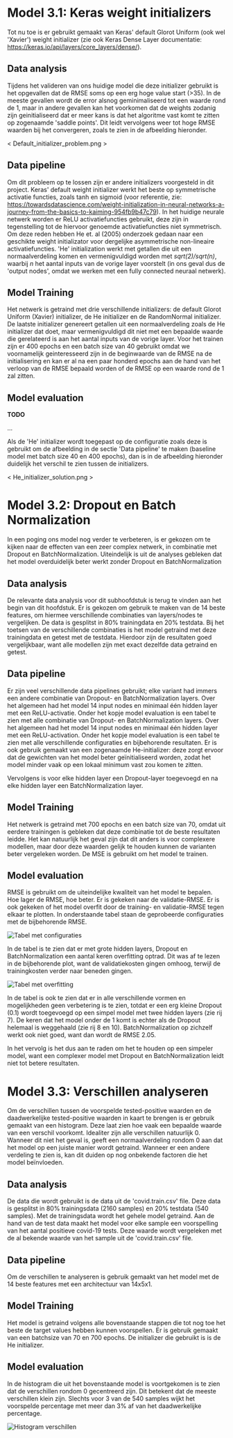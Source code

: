 # Model 3.1: Keras weight initializers
Tot nu toe is er gebruikt gemaakt van Keras' default Glorot Uniform (ook wel 'Xavier') weight initializer (zie ook Keras Dense Layer documentatie: https://keras.io/api/layers/core_layers/dense/).

## Data analysis
Tijdens het valideren van ons huidige model die deze initializer gebruikt is het opgevallen dat de RMSE soms op een erg hoge value start (>35). In de meeste gevallen wordt de error alsnog geminimaliseerd tot een waarde rond de 1, maar in andere gevallen kan het voorkomen dat de weights zodanig zijn geinitialiseerd dat er meer kans is dat het algoritme vast komt te zitten op zogenaamde 'saddle points'. Dit leidt vervolgens weer tot hoge RMSE waarden bij het convergeren, zoals te zien in de afbeelding hieronder.

< Default_initializer_problem.png >

## Data pipeline
Om dit probleem op te lossen zijn er andere initializers voorgesteld in dit project. Keras' default weight initializer werkt het beste op symmetrische activatie functies, zoals tanh en sigmoid (voor referentie, zie: https://towardsdatascience.com/weight-initialization-in-neural-networks-a-journey-from-the-basics-to-kaiming-954fb9b47c79). In het huidige neurale netwerk worden er ReLU activatiefuncties gebruikt, deze zijn in tegenstelling tot de hiervoor genoemde activatiefuncties niet symmetrisch. Om deze reden hebben He et. al (2005) onderzoek gedaan naar een geschikte weight initializator voor dergelijke asymmetrische non-lineaire activatiefuncties. 'He' initialization werkt met getallen die uit een normaalverdeling komen en vermenigvuldigd worden met *sqrt(2)/sqrt(n)*, waarbij *n* het aantal inputs van de vorige layer voorstelt (in ons geval dus de 'output nodes', omdat we werken met een fully connected neuraal netwerk).

## Model Training
Het netwerk is getraind met drie verschillende initializers: de default Glorot Uniform (Xavier) initializer, de He initializer en de RandomNormal initializer. De laatste initializer genereert getallen uit een normaalverdeling zoals de He initializer dat doet, maar vermenigvuldigd dit niet met een bepaalde waarde die gerelateerd is aan het aantal inputs van de vorige layer. Voor het trainen zijn er 400 epochs en een batch size van 40 gebruikt omdat we voornamelijk geinteresseerd zijn in de beginwaarde van de RMSE na de initialisering en kan er al na een paar honderd epochs aan de hand van het verloop van de RMSE bepaald worden of de RMSE op een waarde rond de 1 zal zitten.


## Model evaluation
**TODO**

...

Als de 'He' initializer wordt toegepast op de configuratie zoals deze is gebruikt om de afbeelding in de sectie 'Data pipeline' te maken (baseline model met batch size 40 en 400 epochs), dan is in de afbeelding hieronder duidelijk het verschil te zien tussen de initializers.

< He_initializer_solution.png >


# Model 3.2: Dropout en Batch Normalization
In een poging ons model nog verder te verbeteren, is er gekozen om te kijken naar
de effecten van een zeer complex netwerk, in combinatie met Dropout en BatchNormalization.
Uiteindelijk is uit de analyses gebleken dat het model overduidelijk beter werkt zonder
Dropout en BatchNormalization

## Data analysis
De relevante data analysis voor dit subhoofdstuk is terug te vinden aan het begin
van dit hoofdstuk. Er is gekozen om gebruik te maken van de 14 beste features, om
hiermee verschillende combinaties van layers/nodes te vergelijken. De data is gesplitst
in 80% trainingdata en 20% testdata. Bij het toetsen van de verschillende combinaties
is het model getraind met deze trainingdata en getest met de testdata. Hierdoor zijn
de resultaten goed vergelijkbaar, want alle modellen zijn met exact dezelfde data
getraind en getest.

## Data pipeline
Er zijn veel verschillende data pipelines gebruikt; elke variant had immers een andere
combinatie van Dropout- en BatchNormalization layers.
Over het algemeen had het model 14 input nodes en minimaal één hidden layer met een
ReLU-activatie. Onder het kopje model evaluation is een tabel te zien met alle
combinatie van Dropout- en BatchNormalization layers.
Over het algemeen had het model 14 input nodes en minimaal één hidden layer met een
ReLU-activation. Onder het kopje model evaluation is een tabel te zien met alle
verschillende configuraties en bijbehorende resultaten. Er is ook gebruik gemaakt van
een zogenaamde He-initializer: deze zorgt ervoor dat de gewichten van het model
beter geïnitialiseerd worden, zodat het model minder vaak op een lokaal minimum
vast zou komen te zitten.

Vervolgens is voor elke hidden layer een Dropout-layer toegevoegd en na elke
hidden layer een BatchNormalization layer.

## Model Training
Het netwerk is getraind met 700 epochs en een batch size van 70, omdat uit eerdere
trainingen is gebleken dat deze combinatie tot de beste resultaten leidde. Het kan
natuurlijk het geval zijn dat dit anders is voor complexere modellen, maar door deze
waarden gelijk te houden kunnen de varianten beter vergeleken worden.
De MSE is gebruikt om het model te trainen.

## Model evaluation
RMSE is gebruikt om de uiteindelijke kwaliteit van het model te bepalen. Hoe lager
de RMSE, hoe beter. Er is gekeken naar de validatie-RMSE. Er is ook gekeken of het
model overfit door de training- en validatie-RMSE tegen elkaar te plotten. In
onderstaande tabel staan de geprobeerde configuraties met de bijbehorende RMSE.

![Tabel met configuraties](https://github.com/larswoudstra/Coronette/blob/main/docs/images/opgemaakte_tabel_batch%26drop.png)

In de tabel is  te zien dat er met grote hidden layers, Dropout en
BatchNormalization een aantal keren overfitting optrad. Dit was af te lezen in de bijbehorende plot, want de validatiekosten gingen omhoog, terwijl de trainingkosten verder naar beneden gingen.

![Tabel met overfitting](https://github.com/larswoudstra/Coronette/blob/main/docs/images/2drop%26batch.png)

In de tabel is ook te zien dat er in alle verschillende vormen en mogelijkheden
geen verbetering is te zien, totdat er een erg kleine Dropout (0.1) wordt toegevoegd
op een simpel model met twee hidden layers (zie rij 7). De keren dat het model onder
de 1 komt is echter als de Dropout helemaal is weggehaald (zie rij 8 en 10).
BatchNormalization op zichzelf werkt ook niet goed, want dan wordt de RMSE 2.05.


In het vervolg is het dus aan te raden om het te houden op een simpeler model, want een
complexer model met Dropout en BatchNormalization leidt niet tot betere resultaten.

# Model 3.3: Verschillen analyseren
Om de verschillen tussen de voorspelde tested-positive waarden en de daadwerkelijke tested-positive waarden in kaart te brengen is er gebruik gemaakt van een histogram. Deze laat zien hoe vaak een bepaalde waarde van een verschil voorkomt. Idealiter zijn alle verschillen natuurlijk 0. Wanneer dit niet het geval is, geeft een normaalverdeling rondom 0 aan dat het model op een juiste manier wordt getraind. Wanneer er een andere verdeling te zien is, kan dit duiden op nog onbekende factoren die het model beïnvloeden.

## Data analysis
De data die wordt gebruikt is de data uit de 'covid.train.csv' file. Deze data is gesplitst in 80% trainingsdata (2160 samples) en 20% testdata (540 samples). Met de trainingsdata wordt het gehele model getraind. Aan de hand van de test data maakt het model voor elke sample een voorspelling van het aantal positieve covid-19 tests. Deze waarde wordt vergeleken met de al bekende waarde van het sample uit de 'covid.train.csv' file.

## Data pipeline
Om de verschillen te analyseren is gebruik gemaakt van het model met de 14 beste features met een architectuur van 14x5x1.

## Model Training
Het model is getraind volgens alle bovenstaande stappen die tot nog toe het beste de target values hebben kunnen voorspellen. Er is gebruik gemaakt van een batchsize van 70 en 700 epochs. De initializer die gebruikt is is de He initializer.  

## Model evaluation
In de histogram die uit het bovenstaande model is voortgekomen is te zien dat de verschillen rondom 0 gecentreerd zijn. Dit betekent dat de meeste verschillen klein zijn. Slechts voor 3 van de 540 samples wijkt het voorspelde percentage met meer dan 3% af van het daadwerkelijke percentage.

![Histogram verschillen](https://github.com/larswoudstra/Coronette/blob/main/docs/images/differences_hist.png)

